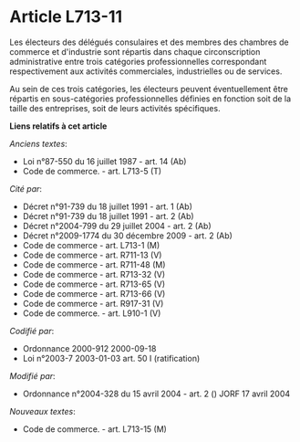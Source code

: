 # Article L713-11

Les électeurs des délégués consulaires et des membres des chambres de commerce et d'industrie sont répartis dans chaque
circonscription administrative entre trois catégories professionnelles correspondant respectivement aux activités
commerciales, industrielles ou de services.

Au sein de ces trois catégories, les électeurs peuvent éventuellement être répartis en sous-catégories professionnelles
définies en fonction soit de la taille des entreprises, soit de leurs activités spécifiques.

**Liens relatifs à cet article**

_Anciens textes_:

  - Loi n°87-550 du 16 juillet 1987 - art. 14 (Ab)
  - Code de commerce. - art. L713-5 (T)

_Cité par_:

  - Décret n°91-739 du 18 juillet 1991 - art. 1 (Ab)
  - Décret n°91-739 du 18 juillet 1991 - art. 2 (Ab)
  - Décret n°2004-799 du 29 juillet 2004 - art. 2 (Ab)
  - Décret n°2009-1774 du 30 décembre 2009 - art. 2 (Ab)
  - Code de commerce - art. L713-1 (M)
  - Code de commerce - art. R711-13 (V)
  - Code de commerce - art. R711-48 (M)
  - Code de commerce - art. R713-32 (V)
  - Code de commerce - art. R713-65 (V)
  - Code de commerce - art. R713-66 (V)
  - Code de commerce - art. R917-31 (V)
  - Code de commerce. - art. L910-1 (V)

_Codifié par_:

  - Ordonnance 2000-912 2000-09-18
  - Loi n°2003-7 2003-01-03 art. 50 I (ratification)

_Modifié par_:

  - Ordonnance n°2004-328 du 15 avril 2004 - art. 2 () JORF 17 avril 2004

_Nouveaux textes_:

  - Code de commerce. - art. L713-15 (M)
